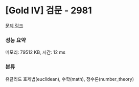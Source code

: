 # [Gold IV] 검문 - 2981 

[문제 링크](https://www.acmicpc.net/problem/2981) 

### 성능 요약

메모리: 79512 KB, 시간: 12 ms

### 분류

유클리드 호제법(euclidean), 수학(math), 정수론(number_theory)

